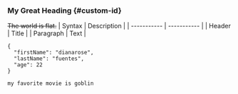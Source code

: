  ### My Great Heading {#custom-id}
 ~~The world is flat.~~
 | Syntax | Description |
| ----------- | ----------- |
| Header | Title |
| Paragraph | Text |
```
{
  "firstName": "dianarose",
  "lastName": "fuentes",
  "age": 22
}

my favorite movie is goblin


